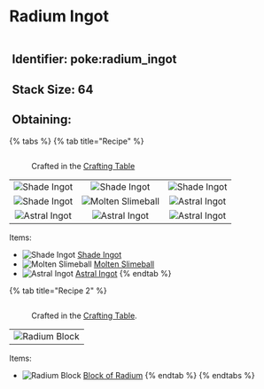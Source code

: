# Radium Ingot



<figure><img src="https://github.com/user-attachments/assets/53a75b18-e659-4b0e-801a-209b9bdb039b" alt=""><figcaption></figcaption></figure>



## <img src="https://minecraft.wiki/images/Name_Tag_JE2_BE2.png?cbdc1" alt="" data-size="line"> Identifier: poke:radium\_ingot <a href="#identifier" id="identifier"></a>

## <img src="https://minecraft.wiki/images/Light_Gray_Bundle_JE1_BE1.png?b552e" alt="" data-size="line"> Stack Size: 64

## <img src="https://minecraft.wiki/images/thumb/Crafting_Table_JE4_BE3.png/150px-Crafting_Table_JE4_BE3.png?5767f" alt="" data-size="line"> Obtaining:

{% tabs %}
{% tab title="Recipe" %}
<figure><img src="https://minecraft.wiki/images/thumb/Crafting_Table_JE4_BE3.png/150px-Crafting_Table_JE4_BE3.png?5767f" alt=""><figcaption><p>Crafted in the <a href="https://minecraft.wiki/w/Crafting_Table">Crafting Table</a></p></figcaption></figure>

|                                                                                                  |                                                                                                      |                                                                                                  |
| :----------------------------------------------------------------------------------------------: | :--------------------------------------------------------------------------------------------------: | :----------------------------------------------------------------------------------------------: |
|  ![Shade Ingot](https://github.com/user-attachments/assets/98da9682-eaf5-4bb5-932c-1c12295decc7) |    ![Shade Ingot](https://github.com/user-attachments/assets/98da9682-eaf5-4bb5-932c-1c12295decc7)   |  ![Shade Ingot](https://github.com/user-attachments/assets/98da9682-eaf5-4bb5-932c-1c12295decc7) |
|  ![Shade Ingot](https://github.com/user-attachments/assets/98da9682-eaf5-4bb5-932c-1c12295decc7) | ![Molten Slimeball](https://github.com/user-attachments/assets/e13f83a8-b0d5-47ed-bd3d-9623c9a5fab5) | ![Astral Ingot](https://github.com/user-attachments/assets/41cf9ac1-c89c-4eea-9249-76036a858251) |
| ![Astral Ingot](https://github.com/user-attachments/assets/41cf9ac1-c89c-4eea-9249-76036a858251) |   ![Astral Ingot](https://github.com/user-attachments/assets/41cf9ac1-c89c-4eea-9249-76036a858251)   | ![Astral Ingot](https://github.com/user-attachments/assets/41cf9ac1-c89c-4eea-9249-76036a858251) |

Items:

* <img src="https://github.com/user-attachments/assets/98da9682-eaf5-4bb5-932c-1c12295decc7" alt="Shade Ingot" data-size="line"> [Shade Ingot](shade-ingot.md)
* <img src="https://github.com/user-attachments/assets/e13f83a8-b0d5-47ed-bd3d-9623c9a5fab5" alt="Molten Slimeball" data-size="line"> [Molten Slimeball](molten-slimeball.md)
* <img src="https://github.com/user-attachments/assets/41cf9ac1-c89c-4eea-9249-76036a858251" alt="Astral Ingot" data-size="line"> [Astral Ingot](astral-ingot.md)
{% endtab %}

{% tab title="Recipe 2" %}


<figure><img src="https://minecraft.wiki/images/thumb/Crafting_Table_JE4_BE3.png/150px-Crafting_Table_JE4_BE3.png?5767f" alt=""><figcaption><p>Crafted in the <a href="https://minecraft.wiki/w/Crafting_Table">Crafting Table</a>.</p></figcaption></figure>

|                                                                                                  |
| :----------------------------------------------------------------------------------------------: |
| ![Radium Block](https://github.com/user-attachments/assets/fe0ea111-53b9-4b17-afed-e5873cf4a3a7) |

Items:

* <img src="https://github.com/user-attachments/assets/fe0ea111-53b9-4b17-afed-e5873cf4a3a7" alt="Radium Block" data-size="line"> [Block of Radium](../../blocks/ore-blocks/block-of-radium.md)
{% endtab %}
{% endtabs %}
